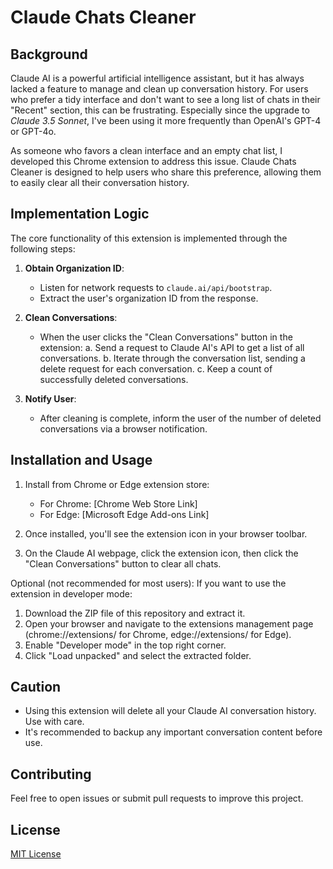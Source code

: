 # Claude Chats Cleaner

## Background

Claude AI is a powerful artificial intelligence assistant, but it has always lacked a feature to manage and clean up conversation history. For users who prefer a tidy interface and don't want to see a long list of chats in their "Recent" section, this can be frustrating. Especially since the upgrade to *Claude 3.5 Sonnet*, I've been using it more frequently than OpenAI's GPT-4 or GPT-4o.

As someone who favors a clean interface and an empty chat list, I developed this Chrome extension to address this issue. Claude Chats Cleaner is designed to help users who share this preference, allowing them to easily clear all their conversation history.

## Implementation Logic

The core functionality of this extension is implemented through the following steps:

1. **Obtain Organization ID**:
   - Listen for network requests to `claude.ai/api/bootstrap`.
   - Extract the user's organization ID from the response.

2. **Clean Conversations**:
   - When the user clicks the "Clean Conversations" button in the extension:
     a. Send a request to Claude AI's API to get a list of all conversations.
     b. Iterate through the conversation list, sending a delete request for each conversation.
     c. Keep a count of successfully deleted conversations.

3. **Notify User**:
   - After cleaning is complete, inform the user of the number of deleted conversations via a browser notification.

## Installation and Usage

1. Install from Chrome or Edge extension store:
   - For Chrome: [Chrome Web Store Link]
   - For Edge: [Microsoft Edge Add-ons Link]
   
2. Once installed, you'll see the extension icon in your browser toolbar.
3. On the Claude AI webpage, click the extension icon, then click the "Clean Conversations" button to clear all chats.

Optional (not recommended for most users):
If you want to use the extension in developer mode:
1. Download the ZIP file of this repository and extract it.
2. Open your browser and navigate to the extensions management page (chrome://extensions/ for Chrome, edge://extensions/ for Edge).
3. Enable "Developer mode" in the top right corner.
4. Click "Load unpacked" and select the extracted folder.

## Caution

- Using this extension will delete all your Claude AI conversation history. Use with care.
- It's recommended to backup any important conversation content before use.

## Contributing

Feel free to open issues or submit pull requests to improve this project.

## License

[MIT License](LICENSE)